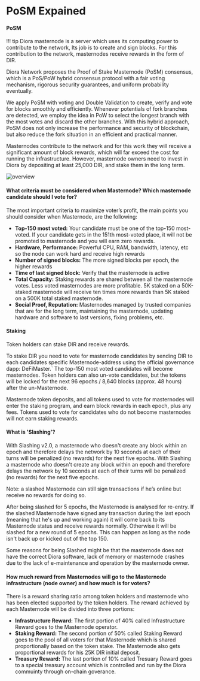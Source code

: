 # PoSM Expained 

#### PoSM
!!! tip
    Diora masternode is a server which uses its computing power to contribute to the network, Its job is to create and sign blocks. For this contribution to the network, masternodes receive rewards in the form of DIR.

Diora Network proposes the Proof of Stake Masternode (PoSM) consensus, which is a PoS/PoW hybrid consensus protocol with a fair voting mechanism, rigorous security guarantees, and uniform probability eventually.

We apply PoSM with voting and Double Validation to create, verify and vote for blocks smoothly and efficiently. Whenever potentials of fork branches are detected, we employ the idea in PoW to select the longest branch with the most votes and discard the other branches. With this hybrid approach, PoSM does not only increase the performance and security of blockchain, but also reduce the fork situation in an efficient and practical manner. 

Masternodes contribute to the network and for this work they will receive a significant amount of block rewards, which will far exceed the cost for running the infrastructure. However, masternode owners need to invest in Diora by depositing at least 25,000 DIR, and stake them in the long term.

![overview](/assets/feat3.svg)

#### What criteria must be considered when Masternode? Which masternode candidate should I vote for?
The most important criteria to maximize voter’s profit, the main points you should consider when Masternode, are the following:

- **Top-150 most voted:** Your candidate must be one of the top-150 most-voted. If your candidate gets in the 151th most-voted place, it will not be promoted to masternode and you will earn zero rewards.
- **Hardware, Performance:** Powerful CPU, RAM, bandwidth, latency, etc so the node can work hard and receive high rewards
- **Number of signed blocks:** The more signed blocks per epoch, the higher rewards
- **Time of last signed block:** Verify that the masternode is active
- **Total Capacity:** Staking rewards are shared between all the masternode votes. Less voted masternodes are more profitable. 5K staked on a 50K-staked masternode will receive ten times more rewards than 5K staked on a 500K total staked masternode.
- **Social Proof, Reputation:** Masternodes managed by trusted companies that are for the long term, maintaining the masternode, updating hardware and software to last versions, fixing problems, etc.

#### Staking

Token holders can stake DIR and receive rewards.

To stake DIR you need to vote for masternode candidates by sending DIR to each candidates specific Masternode-address using the official governance dapp: DeFiMaster.`
The top-150 most voted candidates will become masternodes.
Token holders can also un-vote candidates, but the tokens will be locked for the next 96 epochs / 8,640 blocks (approx. 48 hours) after the un-Masternode.

Masternode token deposits, and all tokens used to vote for masternodes will enter the staking program, and earn block rewards in each epoch, plus any fees.
Tokens used to vote for candidates who do not become masternodes will not earn staking rewards.


#### What is 'Slashing'?

With Slashing v2.0, a masternode who doesn't create any block within an epoch and therefore delays the network by 10 seconds at each of their turns will be penalized (no rewards) for the next five epochs.
With Slashing  a masternode who doesn't create any block within an epoch and therefore delays the network by 10 seconds at each of their turns will be penalized (no rewards) for the next five epochs.

Note: a slashed Masternode can still sign transactions if he’s online but receive no rewards for doing so.

After being slashed for 5 epochs, the Masternode is analysed for re-entry.
If the slashed Masternode have signed any transaction during the last epoch (meaning that he's up and working again) it will come back to its Masternode status and receive rewards normally.
Otherwise it will be slashed for a new round of 5 epochs.
This can happen as long as the node isn't back up or kicked out of the top 150.

Some reasons for being Slashed might be that the masternode does not have the correct Diora software, lack of memory or masternode crashes due to the lack of e-maintenance and operation by the masternode owner.


#### How much reward from Masternodes will go to the Masternode infrastructure (node owner) and how much is for voters?
There is a reward sharing ratio among token holders and masternode who has been elected supported by the token holders.
The reward achieved by each Masternode will be divided into three portions:

- **Infrastructure Reward:** The first portion of 40% called Infrastructure Reward goes to the Masternode operator.
- **Staking Reward:** The second portion of 50% called Staking Reward goes to the pool of all voters for that Masternode which is shared proportionally based on the token stake.
The Masternode also gets proportional rewards for his 25K DIR initial deposit.
- **Treasury Reward:** The last portion of 10% called Tresuary Reward goes to a special treasury account which is controlled and run by the Diora commuinty through on-chain goverance. 

